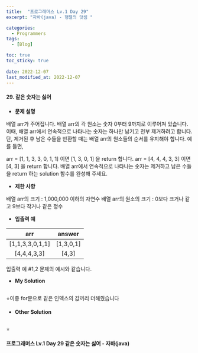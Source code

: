 ```yaml
---
title:  "프로그래머스 Lv.1 Day 29"
excerpt: "자바(java) - 행렬의 덧셈 "

categories:
  - Programmers
tags:
  - [Blog]

toc: true
toc_sticky: true
 
date: 2022-12-07
last_modified_at: 2022-12-07
---
```


#### 29. 같은 숫자는 싫어


- **문제 설명** 

배열 arr가 주어집니다. 배열 arr의 각 원소는 숫자 0부터 9까지로 이루어져 있습니다. 이때, 배열 arr에서 연속적으로 나타나는 숫자는 하나만 남기고 전부 제거하려고 합니다. 단, 제거된 후 남은 수들을 반환할 때는 배열 arr의 원소들의 순서를 유지해야 합니다. 예를 들면,

arr = [1, 1, 3, 3, 0, 1, 1] 이면 [1, 3, 0, 1] 을 return 합니다.
arr = [4, 4, 4, 3, 3] 이면 [4, 3] 을 return 합니다.
배열 arr에서 연속적으로 나타나는 숫자는 제거하고 남은 수들을 return 하는 solution 함수를 완성해 주세요.

- **제한 사항**

배열 arr의 크기 : 1,000,000 이하의 자연수
배열 arr의 원소의 크기 : 0보다 크거나 같고 9보다 작거나 같은 정수

- **입출력 예**

|**arr**|**answer**|
|:---:|:---:|
|[1,1,3,3,0,1,1]|[1,3,0,1]|
|[4,4,4,3,3]|[4,3]|

입출력 예 #1,2
문제의 예시와 같습니다.


- **My Solution**

```java

```

⭐이중 for문으로 같은 인덱스의 값끼리 더해줬습니다

- **Other Solution**

```java

```

⭐ 


**프로그래머스 Lv.1 Day 29 같은 숫자는 싫어 - 자바(java)**